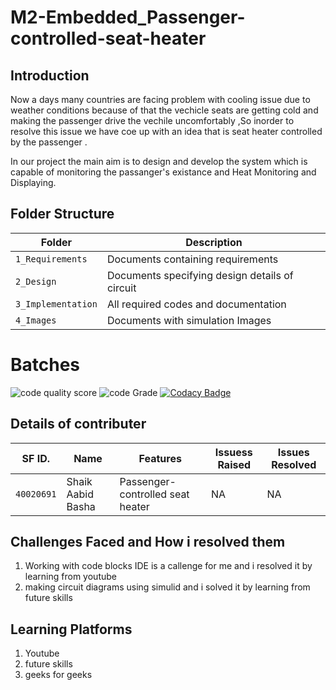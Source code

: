 # M2-Embedded_Passenger-controlled-seat-heater

## Introduction
   
Now a days many countries are facing problem with cooling issue due to weather conditions because of that the vechicle seats are getting cold and making the passenger drive the vechile uncomfortably ,So inorder to resolve this issue we have coe up with an idea that is seat heater controlled by the passenger  .

In our project the main aim is to design and develop the system which is capable of monitoring the passanger's existance and Heat Monitoring
and Displaying.




## Folder Structure
Folder             | Description
-------------------| -----------------------------------------
`1_Requirements`   | Documents containing requirements 
`2_Design`         | Documents specifying design details of circuit
`3_Implementation` | All required codes and documentation
`4_Images`         | Documents with simulation Images

# Batches
![code quality score](https://api.codiga.io/project/30158/score/svg) 
![code Grade](https://api.codiga.io/project/30158/status/svg) 
[![Codacy Badge](https://app.codacy.com/project/badge/Grade/22f734d10f1f45fd9332e6b10d6cf783)](https://www.codacy.com/gh/Shaikaabid/M2-Embedded_Passenger-controlled-seat-heater/dashboard?utm_source=github.com&amp;utm_medium=referral&amp;utm_content=Shaikaabid/M2-Embedded_Passenger-controlled-seat-heater&amp;utm_campaign=Badge_Grade)

## Details of contributer

SF ID. |  Name   |    Features    |  Issuess Raised |     Issues Resolved
-------|---------|----------------|----------------|---------------|
`40020691` | Shaik Aabid Basha  | Passenger-controlled seat heater   |  NA    |  NA   

## Challenges Faced and How i resolved them

1. Working with code blocks IDE is a callenge for me and i resolved it by learning from youtube
2. making circuit diagrams using simulid and i solved it by learning from future skills

## Learning Platforms
1. Youtube
2. future skills
3. geeks for geeks


